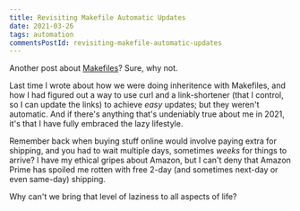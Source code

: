 ```yaml
---
title: Revisiting Makefile Automatic Updates
date: 2021-03-26
tags: automation
commentsPostId: revisiting-makefile-automatic-updates
---
```


Another post about [Makefiles](/blog/2021/my-ongoing-love-affair-with-gnu-make/)? Sure, why not.

Last time I wrote about how we were doing inheritence with Makefiles, and how I had figured out a way to use curl and a link-shortener (that I control, so I can update the links) to achieve _easy_ updates; but they weren't automatic. And if there's anything that's undeniably true about me in 2021, it's that I have fully embraced the lazy lifestyle.

Remember back when buying stuff online would involve paying extra for shipping, and you had to wait multiple days, sometimes _weeks_ for things to arrive? I have my ethical gripes about Amazon, but I can't deny that Amazon Prime has spoiled me rotten with free 2-day (and sometimes next-day or even same-day) shipping.

Why can't we bring that level of laziness to all aspects of life?
